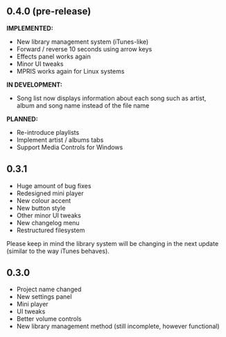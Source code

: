 ## 0.4.0 (pre-release)
**IMPLEMENTED:**
- New library management system (iTunes-like)
- Forward / reverse 10 seconds using arrow keys
- Effects panel works again
- Minor UI tweaks
- MPRIS works again for Linux systems

**IN DEVELOPMENT:**
- Song list now displays information about each song such as artist, album and song name instead of the file name

**PLANNED:**
- Re-introduce playlists
- Implement artist / albums tabs
- Support Media Controls for Windows

## 0.3.1
- Huge amount of bug fixes
- Redesigned mini player
- New colour accent
- New button style
- Other minor UI tweaks
- New changelog menu
- Restructured filesystem

Please keep in mind the library system will be changing in the next update (similar to the way iTunes behaves).

## 0.3.0
- Project name changed
- New settings panel
- Mini player
- UI tweaks
- Better volume controls
- New library management method (still incomplete, however functional)